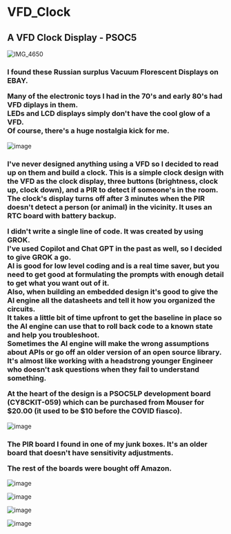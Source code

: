 # VFD_Clock
<h2>A VFD Clock Display - PSOC5</h2>


![IMG_4650](https://github.com/user-attachments/assets/f3be5c88-f3c3-4beb-ae60-e10e518ec862)

<h3>I found these Russian surplus Vacuum Florescent Displays on EBAY.  
  
Many of the electronic toys I had in the 70's and early 80's had VFD diplays in them.  
LEDs and LCD displays simply don't have the cool glow of a VFD.  
Of course, there's a huge nostalgia kick for me.</h3>  

![image](https://github.com/user-attachments/assets/6d9cd61b-a2c1-439b-bf9f-f02647730ac5)

<h3>I've never designed anything using a VFD so I decided to read up on them and build a clock.
This is a simple clock design with the VFD as the clock display, three buttons (brightness, clock up, clock down), and a PIR to detect if someone's in the room.
The clock's display turns off after 3 minutes when the PIR doesn't detect a person (or animal) in the vicinity. It uses an RTC board with battery backup.

I didn't write a single line of code. It was created by using GROK.  
I've used Copilot and Chat GPT in the past as well, so I decided to give GROK a go.  
AI is good for low level coding and is a real time saver, but you need to get good at formulating the prompts with enough detail to get what you want out of it.  
Also, when building an embedded design it's good to give the AI engine all the datasheets and tell it how you organized the circuits.  
It takes a little bit of time upfront to get the baseline in place so the AI engine can use that to roll back code to a known state and help you troubleshoot.  
Sometimes the AI engine will make the wrong assumptions about APIs or go off an older version of an open source library.
It's almost like working with a headstrong younger Engineer who doesn't ask questions when they fail to understand something.

At the heart of the design is a PSOC5LP development board (CY8CKIT-059) which can be purchased from Mouser for $20.00 (it used to be $10 before the COVID fiasco).</h3>  
  
![image](https://github.com/user-attachments/assets/936be44b-1d2e-4606-b4c4-67d4dd59f627)
  
<h3>The PIR board I found in one of my junk boxes. It's an older board that doesn't have sensitivity adjustments.  
  
The rest of the boards were bought off Amazon.</h3>  
  
![image](https://github.com/user-attachments/assets/8e2fd54e-7ff9-4571-bef6-a3b0aac83c6d)
  
![image](https://github.com/user-attachments/assets/c5ca54c2-c733-4d01-82b8-1b1767655074)

![image](https://github.com/user-attachments/assets/8791c792-f16d-48aa-8124-36bbcc9df6f2)

![image](https://github.com/user-attachments/assets/4cb44e61-2048-48fb-931e-8d440f6435eb)

